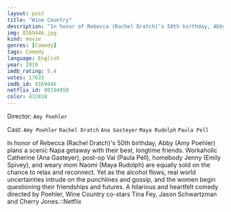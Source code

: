 ```yaml
---
layout: post
title: "Wine Country"
description: "In honor of Rebecca (Rachel Dratch)'s 50th birthday, Abby (Amy Poehler) plans a scenic Napa getaway with their best, longtime friends. Workaholic Catherine (Ana Gasteyer), post-op Val (Paula Pell), homebody Jenny (Emily Spivey), and weary mom Naomi (Maya Rudolph) are equally sold on the chance to relax and reconnect. Yet as the alcohol flows, real world uncertainties intrude on the punchlines and gos.."
img: 8169446.jpg
kind: movie
genres: [Comedy]
tags: Comedy 
language: English
year: 2019
imdb_rating: 5.4
votes: 17635
imdb_id: 8169446
netflix_id: 80194950
color: 432818
---
```

Director: `Amy Poehler`  

Cast: `Amy Poehler` `Rachel Dratch` `Ana Gasteyer` `Maya Rudolph` `Paula Pell` 

In honor of Rebecca (Rachel Dratch)'s 50th birthday, Abby (Amy Poehler) plans a scenic Napa getaway with their best, longtime friends. Workaholic Catherine (Ana Gasteyer), post-op Val (Paula Pell), homebody Jenny (Emily Spivey), and weary mom Naomi (Maya Rudolph) are equally sold on the chance to relax and reconnect. Yet as the alcohol flows, real world uncertainties intrude on the punchlines and gossip, and the women begin questioning their friendships and futures. A hilarious and heartfelt comedy directed by Poehler, Wine Country co-stars Tina Fey, Jason Schwartzman and Cherry Jones.::Netflix